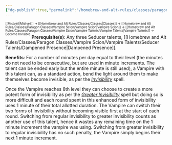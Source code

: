 ```yaml
---
{"dg-publish":true,"permalink":"/homebrew-and-alt-rules/classes/paragon-classes/vampire-scion/vampire-talents/seducer-talents/become-invisible/"}
---
```


<sup><sup>[[Mistveil\|Mistveil]] → [[Homebrew and Alt Rules/Classes/Classes\|Classes]] → [[Homebrew and Alt Rules/Classes/Paragon Classes/Vampire Scion/Vampire Scion\|Vampire Scion]] → [[Homebrew and Alt Rules/Classes/Paragon Classes/Vampire Scion/Vampire Talents/Vampire Talents\|Vampire Talents]] → Become Invisible</sup></sup>
**Prerequisite(s)**: Any three Seducer talents, [[Homebrew and Alt Rules/Classes/Paragon Classes/Vampire Scion/Vampire Talents/Seducer Talents/Dampened Presence\|Dampened Presence]].

**Benefits**: For a number of minutes per day equal to their level (the minutes do not need to be consecutive, but are used in minute increments. The talent can be ended early but the entire minute is still used), a Vampire with this talent can, as a standard action, bend the light around them to make themselves become invisible, as per the *[Invisibility](https://www.d20pfsrd.com/magic/all-spells/i/invisibility/)* spell.

Once the Vampire reaches 8th level they can choose to create a more potent form of invisibility as per the *[Greater Invisibility](https://www.d20pfsrd.com/magic/all-spells/i/invisibility/)* spell but doing so is more difficult and each round spent in this enhanced form of invisibility uses 1 minute of their total allotted duration. The Vampire can switch their two forms of invisibility without becoming visible first at the start of each round. Switching from regular invisibility to greater invisibility counts as another use of this talent, hence it wastes any remaining time on the 1 minute increment the vampire was using. Switching from greater invisibility to regular invisibility has no such penalty, the Vampire simply begins their next 1 minute increment. 